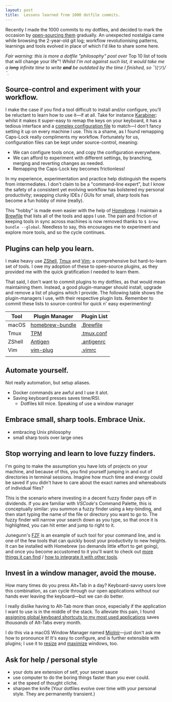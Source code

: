 ```yaml
---
layout: post
title:  Lessons learned from 1000 dotfile commits.
---
```


<style>
table {
    width:100%;
}
</style>

Recently I made the 1000 commits to my dotfiles, and decided to
mark the occasion by
[open-sourcing them](https://www.github.com/kieran-bamforth/dotfiles)
gradually. An unexpected nostalgia came while browsing the 2-year-old git
log; workflow revolutionising patterns, learnings and tools evolved in place
of which I'd like to share some here.

_Fair warning: this is more a dotfile "philosophy" post over_
Top 10 list of tools that will change your life™! _Whilst I'm not against such
list, it would take me a ~~long~~ infinite time to write **and** be outdated by the
time I finished, so ¯\\_(ツ)_/¯._

## Source-control and experiment with your workflow.

I make the case if you find a tool difficult to install and/or configure,
you'll be reluctant to learn how to use it—if at all. Take for instance
[Karabiner](https://pqrs.org/osx/karabiner/): whilst it makes it super-easy to
remap the keys on your keyboard, it has a tedious interface and a [complex
configuration
file](https://github.com/kieran-bamforth/dotfiles/blob/master/.config/karabiner/karabiner.json)
to match—I don't fancy setting it up on every machine I use. This is a shame,
as I found remapping Caps-Lock really compliments my workflow. Fortunately for
us, configuration files can be kept under source-control, meaning:

- We can configure tools once, and copy the configuration everywhere.
- We can afford to experiment with different settings, by branching, merging
    and reverting changes as needed.
- Remapping the Caps-Lock key becomes frictionless!

In my experience, experimentation and practice help distinguish the
experts from intermediates. I don't claim to be a "command-line expert", but I
know the safety of a consistent yet evolving workflow has bolstered my personal
productivity; swapping clunky IDEs / GUIs for small, sharp tools has become a
fun hobby of mine (really).

This "hobby" is made even easier with the help of [Homebrew](https://brew.sh). I
maintain a [Brewfile](https://github.com/kieran-bamforth/dotfiles/blob/master/.Brewfile)
that lists all of the tools and apps I use. The pain and friction of keeping
tools in sync across machines is now removed thanks to `$ brew bundle
--global`. Needless to say, this encourages me to experiment and explore more
tools, and so the cycle continues.

## Plugins can help you learn.

I make heavy use [ZShell](https://github.com/zsh-users/zsh),
[Tmux](https://github.com/tmux/tmux) and [Vim](https://github.com/vim/vim); a
comprehensive but hard-to-learn set of tools. I owe my adoption of these to
open-source plugins, as they provided me with the quick gratification I needed
to learn them.

That said, I don't want to commit plugins to my dotfiles, as that would mean
maintaining them. Instead, a good plugin-manager should install, upgrade and
remove a list of plugins which I provide. The following table shows the
plugin-managers I use, with their respective plugin lists. Remember to commit
these lists to source-control for quick n' easy experimenting!

| Tool   | Plugin Manager                                                 | Plugin List                                                                              |
| ---    | ---                                                            | ---                                                                                      |
| macOS  | [homebrew-bundle](https://github.com/Homebrew/homebrew-bundle) | [.Brewfile](https://github.com/kieran-bamforth/dotfiles/blob/master/.Brewfile)           |
| Tmux   | [TPM](https://github.com/tmux-plugins/tpm)                     | [.tmux.conf](https://github.com/kieran-bamforth/dotfiles/blob/master/.tmux.conf#L36-L41) |
| ZShell | [Antigen](https://github.com/zsh-users/antigen)                | [.antigenrc](https://github.com/kieran-bamforth/dotfiles/blob/master/.antigenrc#L1-L20)  |
| Vim    | [vim-plug](https://github.com/junegunn/vim-plug)               | [.vimrc](https://github.com/kieran-bamforth/dotfiles/blob/master/.vimrc#L4-L54)          |
|        |                                                                |                                                                                          |

## Automate yourself.

Not really automation, but setup aliases.
- Docker commands are awful and I use it alot.
- Saving keyboard presses saves time/RSI.
    - Dotfiles kill mice. Speaking of use a window manager

## Embrace small, sharp tools. Embrace Unix.

- embracing Unix philosophy
- small sharp tools over large ones

## Stop worrying and learn to love fuzzy finders.

I'm going to make the assumption you have lots of projects on your machine, and
because of this, you find yourself jumping in and out of directories in terminal
sessions. Imagine how much time and energy could be saved if you didn't have
to care about the exact names and whereabouts of individual files?

This is the scenario where investing in a decent fuzzy finder pays off
in dividends. If you are familiar with _VSCode_'s Command Palette, this is
conceptually similar: you summon a fuzzy finder using a key-binding, and then
start typing the name of the file or directory you want to go to. The fuzzy
finder will narrow your search down as you type, so that once it is highlighted,
you can hit enter and jump to right to it.

Junegunn's [FZF](https://github.com/junegunn/fzf) is an example of such tool for
your command line, and is one of the few tools that can quickly boost your
productivity to new heights. It can be installed with Homebrew (so demands little
effort to get going), and once you become accustomed to it you'll want to check
out [more things it can find](https://github.com/junegunn/fzf/wiki/Examples)
/ [how to integrate it with other tools](https://github.com/junegunn/fzf.vim).

## Invest in a window manager, avoid the mouse.

How many times do you press Alt+Tab in a day? Keyboard-savvy users love this
combination, as can cycle through our open applications without our hands
ever leaving the keyboard—but we can do better.

I really dislike having to Alt-Tab more than once, especially if the application
I want to use is in the middle of the stack. To alleviate this pain, I found
[assigning global keyboard shortcuts to my most used
applications](https://github.com/kieran-bamforth/dotfiles/blob/master/.mjolnir/init.lua#L22-L40)
saves _thousands_ of Alt-Tabs every month.

I do this via a macOS Window Manager named
[Mjolnir](https://github.com/sdegutis/mjolnir)—just don't ask me how to
pronounce it! It's easy to configure, and is further extensible with plugins;
I use it to [resize](https://github.com/kieran-bamforth/dotfiles/blob/master/.mjolnir/init.lua#L54-L88)
and [maximize](https://github.com/kieran-bamforth/dotfiles/blob/master/.mjolnir/init.lua#L54-L88)
windows, too.

## Ask for help / personal style
- your dots are extension of self, your secret sauce
- use computer to do the boring things faster than you ever could.
- at the speed of thought cliche.
- sharpen the knife (Your dotfiles evolve over time with your personal style.
   They are permanently transient.)
